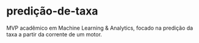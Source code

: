 # predição-de-taxa
MVP acadêmico em Machine Learning &amp; Analytics, focado na predição da taxa a partir da corrente de um motor.
